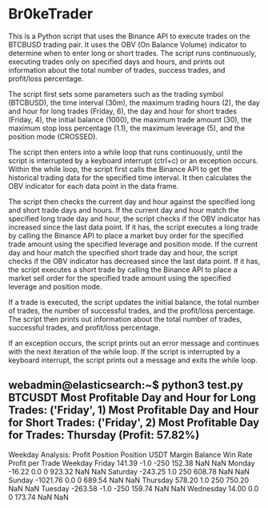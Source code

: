 # Br0keTrader

This is a Python script that uses the Binance API to execute trades on the BTCBUSD trading pair. It uses the OBV (On Balance Volume) indicator to determine when to enter long or short trades. The script runs continuously, executing trades only on specified days and hours, and prints out information about the total number of trades, success trades, and profit/loss percentage.

The script first sets some parameters such as the trading symbol (BTCBUSD), the time interval (30m), the maximum trading hours (2), the day and hour for long trades (Friday, 6), the day and hour for short trades (Friday, 4), the initial balance (1000), the maximum trade amount (30), the maximum stop loss percentage (1.1), the maximum leverage (5), and the position mode (CROSSED).

The script then enters into a while loop that runs continuously, until the script is interrupted by a keyboard interrupt (ctrl+c) or an exception occurs. Within the while loop, the script first calls the Binance API to get the historical trading data for the specified time interval. It then calculates the OBV indicator for each data point in the data frame.

The script then checks the current day and hour against the specified long and short trade days and hours. If the current day and hour match the specified long trade day and hour, the script checks if the OBV indicator has increased since the last data point. If it has, the script executes a long trade by calling the Binance API to place a market buy order for the specified trade amount using the specified leverage and position mode. If the current day and hour match the specified short trade day and hour, the script checks if the OBV indicator has decreased since the last data point. If it has, the script executes a short trade by calling the Binance API to place a market sell order for the specified trade amount using the specified leverage and position mode.

If a trade is executed, the script updates the initial balance, the total number of trades, the number of successful trades, and the profit/loss percentage. The script then prints out information about the total number of trades, successful trades, and profit/loss percentage.

If an exception occurs, the script prints out an error message and continues with the next iteration of the while loop. If the script is interrupted by a keyboard interrupt, the script prints out a message and exits the while loop.


webadmin@elasticsearch:~$ python3 test.py BTCUSDT
Most Profitable Day and Hour for Long Trades: ('Friday', 1)
Most Profitable Day and Hour for Short Trades: ('Friday', 2)
Most Profitable Day for Trades: Thursday (Profit: 57.82%)
------------
Weekday Analysis:
            Profit  Position  Position USDT  Margin Balance  Win Rate  Profit per Trade
Weekday
Friday      141.39      -1.0           -250          152.38       NaN               NaN
Monday      -16.22       0.0              0          923.32       NaN               NaN
Saturday   -243.25       1.0            250          608.78       NaN               NaN
Sunday    -1021.76       0.0              0          689.54       NaN               NaN
Thursday    578.20       1.0            250          750.20       NaN               NaN
Tuesday    -263.58      -1.0           -250          159.74       NaN               NaN
Wednesday    14.00       0.0              0          173.74       NaN               NaN
